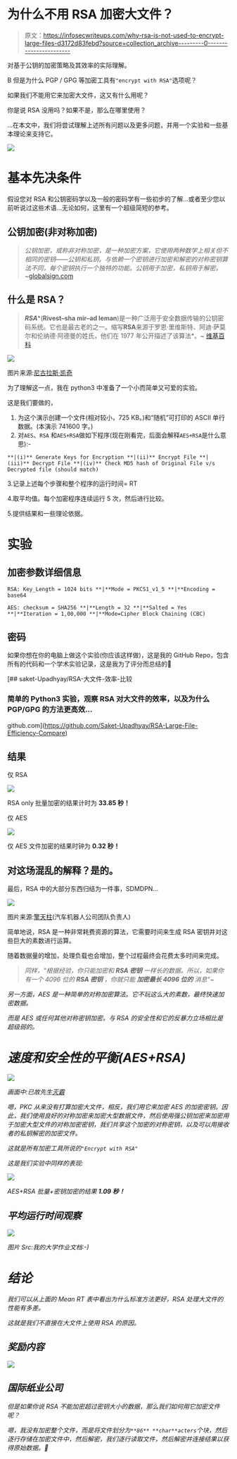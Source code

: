 # 为什么不用 RSA 加密大文件？

> 原文：<https://infosecwriteups.com/why-rsa-is-not-used-to-encrypt-large-files-d3172d83febd?source=collection_archive---------0----------------------->

对基于公钥的加密策略及其效率的实际理解。

B 但是为什么 PGP / GPG 等加密工具有`"encrypt with RSA"`选项呢？

如果我们不能用它来加密大文件，这又有什么用呢？

你是说 RSA 没用吗？如果不是，那么在哪里使用？

…在本文中，我们将尝试理解上述所有问题以及更多问题，并用一个实验和一些基本理论来支持它。

![](img/057063e7cbb3c8d546cadc637b9c7d3e.png)

# 基本先决条件

假设您对 RSA 和公钥密码学以及一般的密码学有一些初步的了解…或者至少您以前听说过这些术语…无论如何，这里有一个超级简短的参考。

## 公钥加密(非对称加密)

> *公钥加密，或称非对称加密，是一种加密方案，它使用两种数学上相关但不相同的密钥——公钥和私钥。与依赖一个密钥进行加密和解密的对称密钥算法不同，每个密钥执行一个独特的功能。公钥用于加密，私钥用于解密。~*[globalsign.com](https://www.globalsign.com/en-in/ssl-information-center/what-is-public-key-cryptography)

## 什么是 RSA？

> ***RSA****(****Rivest–sha mir–ad leman****)是一种广泛用于安全数据传输的公钥密码系统。它也是最古老的之一。缩写****RSA****来源于罗恩·里维斯特、阿迪·萨莫尔和伦纳德·阿德曼的姓氏，他们在 1977 年公开描述了该算法*。~ [维基百科](https://en.wikipedia.org/wiki/RSA_(cryptosystem))

![](img/c8170c78f935e01ecb282ea23ff6def6.png)

图片来源:[尼古拉斯·凯奇](https://www.google.com/search?q=nicolas+cage)

为了理解这一点，我在 python3 中准备了一个小而简单又可爱的实验。

这是我们要做的，

1.  为这个演示创建一个文件(相对较小，725 KB。)和“随机”可打印的 ASCII 单行数据。(本演示 741600 字。)
2.  对`AES`、`RSA` 和`AES+RSA`做如下程序(现在刚看完，后面会解释`AES+RSA`是什么意思):-

`**|(i)** Generate Keys for Encryption **|(ii)** Encrypt File **|(iii)** Decrypt File **|(iv)** Check MD5 hash of Original File v/s Decrypted file (should match)`

3.记录上述每个步骤和整个程序的运行时间= RT

4.取平均值。每个加密程序连续运行 5 次，然后进行比较。

5.提供结果和一些理论依据。

# 实验

## 加密参数详细信息

`RSA: Key_Length = 1024 bits **|**Mode = PKCS1_v1_5 **|**Encoding = base64`

`AES: checksum = SHA256 **|**Length = 32 **|**Salted = Yes **|**Iteration = 1,00,000 **|**Mode=Cipher Block Chaining (CBC)`

## 密码

如果你想在你的电脑上做这个实验(你应该这样做)，这是我的 GitHub Repo，包含所有的代码和一个学术实验记录，这是我为了评分而总结的👀

[](https://github.com/Saket-Upadhyay/RSA-Large-File-Efficiency-Compare) [## saket-Upadhyay/RSA-大文件-效率-比较

### 简单的 Python3 实验，观察 RSA 对大文件的效率，以及为什么 PGP/GPG 的方法更高效…

github.com](https://github.com/Saket-Upadhyay/RSA-Large-File-Efficiency-Compare) 

## 结果

仅 RSA

![](img/4cd0026acf44cd3aef809bf06b44cbdb.png)

RSA only 批量加密的结果计时为 **33.85 秒！**

仅 AES

![](img/6c7c0c1a4a27726a2621ba165612945c.png)

仅 AES 文件加密的结果时钟为 **0.32 秒！**

## 对这场混乱的解释？是的。

最后，RSA 中的大部分东西归结为一件事，SDMDPN…

![](img/b622ebdc87ad1e2a1a03e6bf5aefac3b.png)

图片来源:[擎天柱](https://www.google.com/search?q=Optimus+Prime)(汽车机器人公司团队负责人)

简单地说，RSA 是一种非常耗费资源的算法，它需要时间来生成 RSA 密钥并对这些巨大的素数进行运算。

随着数据量的增加，处理负载也会增加，整个过程最终会花费太多时间来完成。

> *同样，“根据经验，你只能加密***和* ***RSA 密钥*** *一样长的数据。所以，如果你有一个 4096 位的* ***RSA 密钥*** *，你就只能* ***加密最长 4096 位的*** *消息“~**

*另一方面，AES 是一种简单的对称加密算法。它不玩这么大的素数，最终快速加密数据。*

*而是 AES 或任何其他对称密钥加密。与 RSA 的安全性和它的反暴力立场相比是超级弱的。*

# *速度和安全性的平衡(AES+RSA)*

*![](img/fbe0a35c1cae06fc39e92dd45873240c.png)*

*画面中:已故先生[灭霸](https://www.google.com/search?q=thanos)*

*嗯，PKC 从来没有打算加密大文件，相反，我们用它来加密 AES 的加密密钥。因此，我们使用良好的对称加密来加密大型数据文件，然后使用强公钥加密来加密用于加密大型文件的对称加密密钥，我们共享这个加密的对称密钥，以及可以用接收者的私钥解密的加密文件。*

*这就是所有加密工具所说的`"Encrypt with RSA"`*

*这是我们实验中同样的表现:*

*![](img/14f0428fef179f216546de13cdb0329e.png)*

*AES+RSA 批量+密钥加密的结果 **1.09 秒！***

## *平均运行时间观察*

*![](img/c42cc8283df1b2affcbc5fda80995383.png)*

*图片 Src:我的大学作业文档:-)*

# *结论*

*我们可以从上面的 Mean RT 表中看出为什么标准方法更好，RSA 处理大文件的性能有多差。*

*这就是我们不直接在大文件上使用 RSA 的原因。*

## ***奖励内容***

*![](img/72c4a2719c55560e7f25df3e4f1477ec.png)*

## *国际纸业公司*

*但是如果你说 RSA 不能加密超过密钥大小的数据，那么我们如何用它加密文件呢？*

*嗯，我没有加密整个文件，而是将文件划分为`**86** **char**acters`个块，然后逐行存储在加密文件中，然后解密，我们逐行读取文件，然后解密并连接结果以获得原始数据。😬*